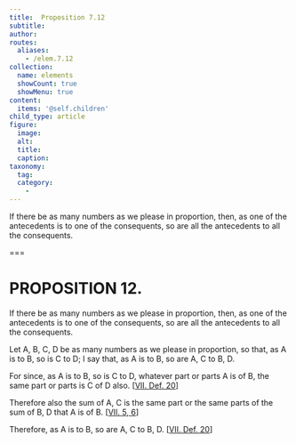 ```yaml
---
title:  Proposition 7.12
subtitle: 
author:
routes:
  aliases:
    - /elem.7.12
collection:
  name: elements
  showCount: true
  showMenu: true
content:
  items: '@self.children'
child_type: article
figure:
  image:
  alt:
  title:
  caption:
taxonomy:
  tag:
  category:
    - 
---
```


<p>
       <hi rend="ital">If there be as many numbers as we please in proportion, then, as one of the antecedents is to one of the consequents, so are all the antecedents to all the consequents.</hi>
      </p>

===

<h1>PROPOSITION 12.</h1>
<p>
       <span class="ital">If there be as many numbers as we please in proportion, then, as one of the antecedents is to one of the consequents, so are all the antecedents to all the consequents.</span>
      </p>

<p>Let <span class="ital">A</span>, <span class="ital">B</span>, <span class="ital">C</span>, <span class="ital">D</span> be as many numbers as we please in proportion, so that, <span class="center">as <span class="ital">A</span> is to <span class="ital">B</span>, so is <span class="ital">C</span> to <span class="ital">D</span>;</span> I say that, as <span class="ital">A</span> is to <span class="ital">B</span>, so are <span class="ital">A</span>, <span class="ital">C</span> to <span class="ital">B</span>, <span class="ital">D</span>. 
      </p>

<p>For since, as <span class="ital">A</span> is to <span class="ital">B</span>, so is <span class="ital">C</span> to <span class="ital">D</span>, whatever part or parts <span class="ital">A</span> is of <span class="ital">B</span>, the same part or parts is <span class="ital">C</span> of <span class="ital">D</span> also. [<a href="/elem.7.def.20">VII. Def. 20</a>] </p>

<p>Therefore also the sum of <span class="ital">A</span>, <span class="ital">C</span> is the same part or the same parts of the sum of <span class="ital">B</span>, <span class="ital">D</span> that <span class="ital">A</span> is of <span class="ital">B</span>. [<a href="/elem.7.5 elem.7.6">VII. 5, 6</a>] </p>

<p>Therefore, as <span class="ital">A</span> is to <span class="ital">B</span>, so are <span class="ital">A</span>, <span class="ital">C</span> to <span class="ital">B</span>, <span class="ital">D</span>. [<a href="/elem.7.def.20">VII. Def. 20</a>]</p>

